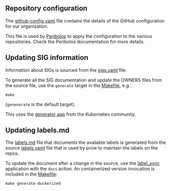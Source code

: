 ## Repository configuration

The [github-config.yaml](./github-config.yaml) file contains the details of the
GitHub configuration for our organization.

This file is used by
[Peribolos](https://github.com/kubernetes/test-infra/tree/master/prow/cmd/peribolos)
to apply the configuration to the various repositories. Check the Peribolos
documentation for more details.

## Updating SIG information

Information about SIGs is sourced from the [sigs.yaml](./sigs.yaml) file.

To generate all the SIG documentation and update the OWNERS files from the
source file, use the `generate` target in the
[Makefile](./Makefile), e.g.:

```
make
```

(`genenerate` is the default target).

This uses the [generator app](https://github.com/kubernetes/community/tree/master/generator) from the
Kubernetes community.

## Updating labels.md

The [labels.md](./labels.md) file that documents the available labels is
generated from the source [labels.yaml](./labels.yaml) file that is used by prow to
maintain the labels on the repos.

To update the document after a change in the source, use the [label_sync](https://github.com/kubernetes/test-infra/tree/master/label_sync) application
with the `docs` action. An containerized version invocation is included in the [Makefile](./Makefile):

```
make generate-dockerized
```
